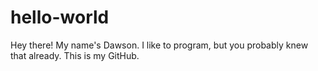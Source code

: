 # hello-world

Hey there! My name's Dawson. I like to program, but you probably knew that already. This is my GitHub.
